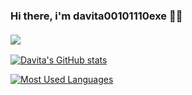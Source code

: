 ### Hi there, i'm davita00101110exe 👋🏻 <br/> <br/> ![](https://komarev.com/ghpvc/?username=davita00101110exe&color=blueviolet&style=flat-square)

[![Davita's GitHub stats](https://github-readme-stats.vercel.app/api?username=davita00101110exe&show_icons=true&theme=swift)](https://github.com/davita00101110exe/github-readme-stats)

[![Most Used Languages](https://github-readme-stats.vercel.app/api/top-langs/?username=davita00101110exe&layout=compact)](https://github.com/davita01101110exe/github-readme-stats)